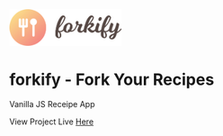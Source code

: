 <img src='/dist/img/logo.png' alt='Forkify Logo' width='200' />

# forkify - Fork Your Recipes

Vanilla JS Receipe App

View Project Live [Here](https://forkify.damnitrahul.com/)

